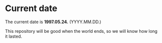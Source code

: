 # Current date

The current date is **1997.05.24.** (YYYY.MM.DD.)

This repository will be good when the world ends, so we will know how long it lasted.